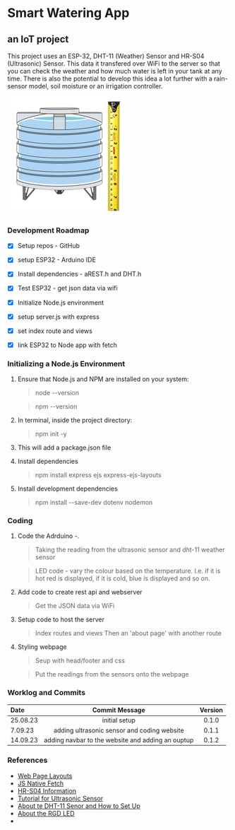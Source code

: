 # Smart Watering App

## an IoT project


This project uses an ESP-32, DHT-11 (Weather) Sensor and HR-S04 (Ultrasonic) Sensor. This data it transfered over WiFi to the server so that you can check the weather and how much water is left in your tank at any time. There is also the potential to develop this idea a lot further with a rain-sensor model, soil moisture or an irrigation controller. 


![Water Tank](public/assets/Water_Tank.png)



### Development Roadmap

- [x] Setup repos - GitHub
- [x] setup ESP32 - Arduino IDE
- [x] Install dependencies - aREST.h and DHT.h
- [x] Test ESP32 - get json data via wifi
- [x] Initialize Node.js environment
- [x] setup server.js with express
- [x] set index route and views
- [x] link ESP32 to Node app with fetch


### Initializing a Node.js Environment

1. Ensure that Node.js and NPM are installed on your system:
    > node --version

    > npm --version

2. In terminal, inside the project directory:
    > npm init -y

3. This will add a package.json file

4. Install dependencies
    > npm install express ejs express-ejs-layouts

5. Install development dependencies
    > npm install --save-dev dotenv nodemon
    

### Coding

1. Code the Adrduino -. 
    >  Taking the reading from the ultrasonic sensor and dht-11 weather sensor

    > LED code - vary the colour based on the temperature. I.e. if it is hot red is displayed, if it is cold, blue is displayed and so on.

2. Add code to create rest api and webserver
    > Get the JSON data via WiFi
    
4. Setup code to host the server
   > Index routes and views
   > Then an 'about page' with another route

6. Styling webpage 
     > Seup with head/footer and css
     
     > Put the readings from the sensors onto the webpage
   


### Worklog and Commits

Date | Commit Message | Version
:-----|:----------------:|:--------:
25.08.23 | initial setup | 0.1.0
7.09.23 | adding ultrasonic sensor and coding website  | 0.1.1
14.09.23 | adding navbar to the website and adding an ouptup | 0.1.2

### References

- [Web Page Layouts](https://www.youtube.com/watch?v=3C_22eBWpjg)
- [JS Native Fetch](https://www.youtube.com/watch?v=MBqS1kYzwTc)
- [HR-S04 Information](https://components101.com/sensors/ultrasonic-sensor-working-pinout-datasheet)
- [Tutorial for Ultrasonic Sensor](https://www.instructables.com/Ultrasonic-Water-Level-Indicator-Using-HC-SR04-Ard/)
- [About te DHT-11 Senor and How to Set Up](https://components101.com/sensors/dht11-temperature-sensor)
- [About the RGD LED](https://www.circuitbread.com/tutorials/how-rgb-leds-work-and-how-to-control-color)
- 


